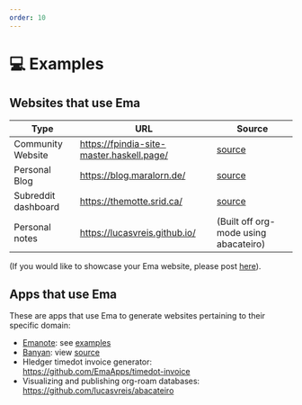 ```yaml
---
order: 10
---
```


# 💻 Examples 

## Websites that use Ema

| Type                | URL                                       | Source                                              |
| ------------------- | ----------------------------------------- | --------------------------------------------------- |
| Community Website   | https://fpindia-site-master.haskell.page/ | [source](https://github.com/fpindia/fpindia-site)   |
| Personal Blog       | https://blog.maralorn.de/                 | [source](https://git.maralorn.de/blog)              |
| Subreddit dashboard | https://themotte.srid.ca/                 | [source](https://github.com/srid/TheMotteDashboard) |
| Personal notes      | https://lucasvreis.github.io/             | (Built off org-mode using abacateiro)               |

(If you would like to showcase your Ema website, please post [here](https://github.com/EmaApps/ema/discussions/new?category=show-and-tell)).

## Apps that use Ema

These are apps that use Ema to generate websites pertaining to their specific domain:

- [Emanote](https://emanote.srid.ca/): see [examples](https://emanote.srid.ca/examples)
- [Banyan](https://banyan.srid.ca): view [source](https://github.com/srid/banyan)
- Hledger timedot invoice generator: https://github.com/EmaApps/timedot-invoice
- Visualizing and publishing org-roam databases: https://github.com/lucasvreis/abacateiro
